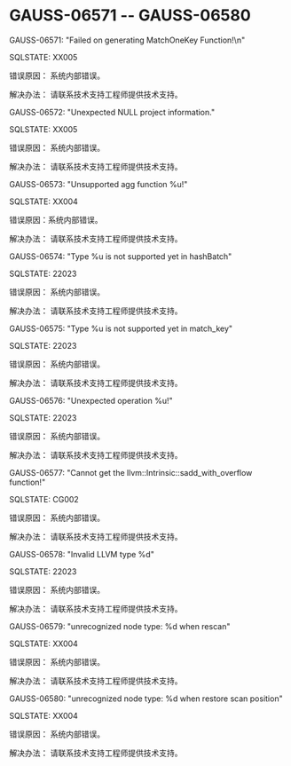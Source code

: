 # GAUSS-06571 -- GAUSS-06580

GAUSS-06571: "Failed on generating MatchOneKey Function!\\n"

SQLSTATE: XX005

错误原因： 系统内部错误。

解决办法： 请联系技术支持工程师提供技术支持。

GAUSS-06572: "Unexpected NULL project information."

SQLSTATE: XX005

错误原因： 系统内部错误。

解决办法： 请联系技术支持工程师提供技术支持。

GAUSS-06573: "Unsupported agg function %u!"

SQLSTATE: XX004

错误原因：系统内部错误。

解决办法： 请联系技术支持工程师提供技术支持。

GAUSS-06574: "Type %u is not supported yet in hashBatch"

SQLSTATE: 22023

错误原因： 系统内部错误。

解决办法： 请联系技术支持工程师提供技术支持。

GAUSS-06575: "Type %u is not supported yet in match\_key"

SQLSTATE: 22023

错误原因： 系统内部错误。

解决办法： 请联系技术支持工程师提供技术支持。

GAUSS-06576: "Unexpected operation %u!"

SQLSTATE: 22023

错误原因： 系统内部错误。

解决办法： 请联系技术支持工程师提供技术支持。

GAUSS-06577: "Cannot get the llvm::Intrinsic::sadd\_with\_overflow function!"

SQLSTATE: CG002

错误原因： 系统内部错误。

解决办法： 请联系技术支持工程师提供技术支持。

GAUSS-06578: "Invalid LLVM type %d"

SQLSTATE: 22023

错误原因： 系统内部错误。

解决办法： 请联系技术支持工程师提供技术支持。

GAUSS-06579: "unrecognized node type: %d when rescan"

SQLSTATE: XX004

错误原因： 系统内部错误。

解决办法： 请联系技术支持工程师提供技术支持。

GAUSS-06580: "unrecognized node type: %d when restore scan position"

SQLSTATE: XX004

错误原因： 系统内部错误。

解决办法： 请联系技术支持工程师提供技术支持。

